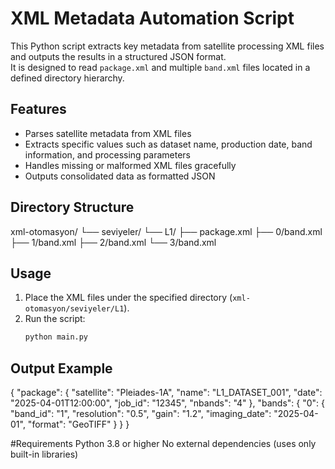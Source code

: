 # XML Metadata Automation Script

This Python script extracts key metadata from satellite processing XML files and outputs the results in a structured JSON format.  
It is designed to read `package.xml` and multiple `band.xml` files located in a defined directory hierarchy.

## Features
- Parses satellite metadata from XML files  
- Extracts specific values such as dataset name, production date, band information, and processing parameters  
- Handles missing or malformed XML files gracefully  
- Outputs consolidated data as formatted JSON

## Directory Structure
xml-otomasyon/
└── seviyeler/
└── L1/
├── package.xml
├── 0/band.xml
├── 1/band.xml
├── 2/band.xml
└── 3/band.xml

## Usage
1. Place the XML files under the specified directory (`xml-otomasyon/seviyeler/L1`).  
2. Run the script:
   ```bash
   python main.py

## Output Example
{
  "package": {
    "satellite": "Pleiades-1A",
    "name": "L1_DATASET_001",
    "date": "2025-04-01T12:00:00",
    "job_id": "12345",
    "nbands": "4"
  },
  "bands": {
    "0": {
      "band_id": "1",
      "resolution": "0.5",
      "gain": "1.2",
      "imaging_date": "2025-04-01",
      "format": "GeoTIFF"
    }
  }
}

#Requirements
Python 3.8 or higher
No external dependencies (uses only built-in libraries)
